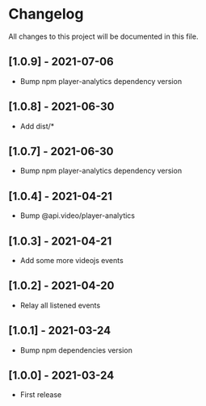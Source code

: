 # Changelog
All changes to this project will be documented in this file.

## [1.0.9] - 2021-07-06
- Bump npm player-analytics dependency version

## [1.0.8] - 2021-06-30
- Add dist/*

## [1.0.7] - 2021-06-30
- Bump npm player-analytics dependency version

## [1.0.4] - 2021-04-21
- Bump @api.video/player-analytics
  
## [1.0.3] - 2021-04-21
- Add some more videojs events
  
## [1.0.2] - 2021-04-20
- Relay all listened events

## [1.0.1] - 2021-03-24
- Bump npm dependencies version
  
## [1.0.0] - 2021-03-24
- First release
